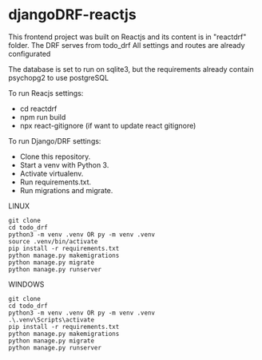 # djangoDRF-reactjs

This frontend project was built on Reactjs and its content is in "reactdrf" folder.
The DRF serves from todo_drf
All settings and routes are already configurated

The database is set to run on sqlite3, but the requirements already contain psychopg2 to use postgreSQL 

To run Reacjs settings:

* cd reactdrf
* npm run build
* npx react-gitignore (if want to update react gitignore)

To run Django/DRF settings:

* Clone this repository.
* Start a venv with Python 3.
* Activate virtualenv.
* Run requirements.txt.
* Run migrations and migrate.

LINUX
```
git clone
cd todo_drf
python3 -m venv .venv OR py -m venv .venv
source .venv/bin/activate
pip install -r requirements.txt
python manage.py makemigrations
python manage.py migrate
python manage.py runserver
```

WINDOWS
```
git clone
cd todo_drf
python3 -m venv .venv OR py -m venv .venv
.\.venv\Scripts\activate
pip install -r requirements.txt
python manage.py makemigrations
python manage.py migrate
python manage.py runserver
```